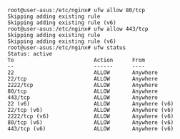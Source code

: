 <code> 
root@user-asus:/etc/nginx# ufw allow 80/tcp
Skipping adding existing rule
Skipping adding existing rule (v6)
root@user-asus:/etc/nginx# ufw allow 443/tcp
Skipping adding existing rule
Skipping adding existing rule (v6)
root@user-asus:/etc/nginx# ufw status
Status: active </code>
<code>
To                         Action      From
--                         ------      ----
22                         ALLOW       Anywhere                  
22/tcp                     ALLOW       Anywhere                  
2222/tcp                   ALLOW       Anywhere                  
80/tcp                     ALLOW       Anywhere                  
443/tcp                    ALLOW       Anywhere                  
22 (v6)                    ALLOW       Anywhere (v6)             
22/tcp (v6)                ALLOW       Anywhere (v6)             
2222/tcp (v6)              ALLOW       Anywhere (v6)             
80/tcp (v6)                ALLOW       Anywhere (v6)             
443/tcp (v6)               ALLOW       Anywhere (v6)  
</code>



